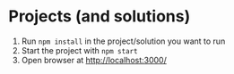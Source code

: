 Projects (and solutions)
========================

1. Run `npm install` in the project/solution you want to run
1. Start the project with `npm start`
2. Open browser at [http://localhost:3000/](http://localhost:3000)
